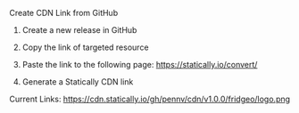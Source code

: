Create CDN Link from GitHub

1. Create a new release in GitHub

2. Copy the link of targeted resource

3. Paste the link to the following page:
https://statically.io/convert/

4. Generate a Statically CDN link




Current Links:
https://cdn.statically.io/gh/pennv/cdn/v1.0.0/fridgeo/logo.png